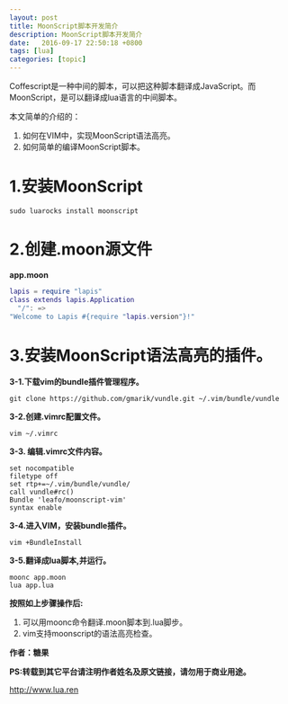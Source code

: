 ```yaml
---
layout: post
title: MoonScript脚本开发简介
description: MoonScript脚本开发简介
date:   2016-09-17 22:50:18 +0800 
tags: [lua]
categories: [topic]
---
```

Coffescript是一种中间的脚本，可以把这种脚本翻译成JavaScript。而MoonScript，是可以翻译成lua语言的中间脚本。

本文简单的介绍的：

1. 如何在VIM中，实现MoonScript语法高亮。 
2. 如何简单的编译MoonScript脚本。


# 1.安装MoonScript #
```
sudo luarocks install moonscript
```

# 2.创建.moon源文件 #
**app.moon**

```lua
lapis = require "lapis"   
class extends lapis.Application   
  "/": => 
"Welcome to Lapis #{require "lapis.version"}!" 
```


# 3.安装MoonScript语法高亮的插件。 #
**3-1.下载vim的bundle插件管理程序。**

```
git clone https://github.com/gmarik/vundle.git ~/.vim/bundle/vundle
```


**3-2.创建.vimrc配置文件。**

```
vim ~/.vimrc
```


**3-3. 编辑.vimrc文件内容。**

```
set nocompatible                                                                                                                      
filetype off                                                                                                                          
set rtp+=~/.vim/bundle/vundle/                                                                                                        
call vundle#rc()                                                                                                                                      
Bundle 'leafo/moonscript-vim'                                                                                                         
syntax enable 
```


**3-4.进入VIM，安装bundle插件。**

```
vim +BundleInstall
```


**3-5.翻译成lua脚本,并运行。**

```
moonc app.moon
lua app.lua
```



**按照如上步骤操作后:**

1. 可以用moonc命令翻译.moon脚本到.lua脚步。
2. vim支持moonscript的语法高亮检查。




**作者：糖果**

**PS:转载到其它平台请注明作者姓名及原文链接，请勿用于商业用途。**

http://www.lua.ren
